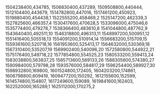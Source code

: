 1504238400,434785,
1506830400,437289,
1509508800,440444,
1512104400,443679,
1514782800,447016,
1517461200,450923,
1519880400,454438,1
1522555200,458469,2
1525147200,462339,3
1527825600,466357,4
1530417600,470628,5
1533096000,475046,6
1535774400,479278,7
1538366400,483610,8
1541044800,487762,9
1543640400,492511,10
1546318800,496313,11
1548997200,500951,12
1551416400,505518,13
1554091200,510914,14
1556683200,515709,15
1559361600,520718,16
1561953600,525413,17
1564632000,530369,18
1567310400,535207,19
1569902400,540096,20
1572580800,544922,21
1575176400,549718,22
1577854800,554525,23
1580533200,559413,24
1583038800,563837,25
1585713600,569133,26
1588305600,574380,27
1590984000,579798,28
1593576000,584817,29
1596254400,589927,30
1598932800,169800,
1601524800,172405,
1604203200,174861,
1606798800,609419,
1609477200,150292,
1612155600,152599,
1614574800,154807,
1617249600,159089,
1619841600,162403,
1622520000,165289,1
1625112000,170275,2

